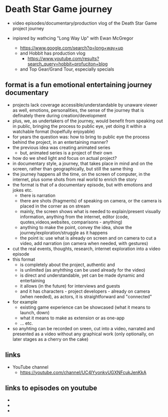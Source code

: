 # Death Star Game journey

- video episodes/documentary/production vlog of the Death Star Game project journey

- inpisred by wathcing "Long Way Up" with Ewan McGregor
    - https://www.google.com/search?q=long+way+up
    - and Hobbit has production vlog
        - https://www.youtube.com/results?search_query=hobbit+profuciton+blog
    - and Top Gear/Grand Tour, especially specials

## format is a fun emotional entertaining journey documentary


- projects lack coverage accessible/understandable by unaware viewer as well, emotions, personalities, the sense of the journey that is definately there during creation/development
- plus, we, as undertakers of the journey, would benefit from speaking out in public, bringing the process to public eye, yet doing it within a watchable format (hopelfully enjoyable)
- for years the question was: how to bring to public eye the process behind the project, in an entertaining manner?
- the previous idea was creating animated series
    - but, animated series is a project of their own
- how do we shed light and focus on actual project?
- in documentary style, a journey, that takes place in mind and on the screen, rather than geographically, but still the same thing
- the journey happens all the time, on the screen of computer, in the internet, plus some shots from real world to enrich the story
- the format is that of a documentary episode, but with emotions and jokes etc.
    - there is narration
    - there are shots (fragments) of speaking on camera, or the camera is placed in the corner as on stream
    - mainly, the screen shows what is needed to explain/present visually information, anything from the internet, editor (code, quotes,videos,websites, comparisons - anything)
    - anything to make the point, convey the idea, show the journey/exploration/struggle as it happens
    - the point is: use what is already on screen and on camera to cut a video, add narration (on camera when needed, with gestures)
- cut the real events, thoughts, research, internet exploration into a video episode
- this format
    - is completely about the project, authentic and
    - is unlimited (as anyhthing can be used already for the video)
    - is direct and understandable, yet can be made dynamic and entertaining
    - it allows (in the future) for interviews and guests
    - and it has characters - project developers  - already on camera (when needed), as actors, it is straightforward and "connected"
- for example
    - existing game experience can be showcased (what it means to launch, down)
    - what it means to make as extension or as one-app
    - ... etc.
- so anyhting can be recorded on sreen, cut into a video, narrated and presented as a video without any graphical work (only optionally, on later stages as a cherry on the cake)

## links

- YouTube channel
    - https://youtube.com/channel/UC4lYyonkvUGXNFcukJenKkA

## links to episodes on youtube

- 
- 
- 